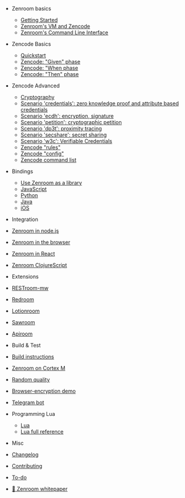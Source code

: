 
- Zenroom basics
  - [Getting Started](/)
  - [Zenroom's VM and Zencode](/pages/zencode-intro.md "Zencode cookbook intro")  
  - [Zenroom's Command Line Interface](/pages/how-to-exec.md "Execute")


- Zencode Basics
  - [Quickstart](/pages/zencode-cookbook-intro.md "Zencode Quickstart") 
  - [Zencode: "Given" phase](/pages/zencode-cookbook-given.md "Zencode cookbook Given")
  - [Zencode: "When phase](/pages/zencode-cookbook-when.md "Zencode cookbook When")
  - [Zencode: "Then" phase](/pages/zencode-cookbook-then.md "Zencode cookbook Then")

- Zencode Advanced 
  - [Cryptography](/pages/zencode-crypto.md "Zencode")
  - [Scenario 'credentials': zero knowledge proof and attribute based credentials](/pages/zencode-scenario-credentials.md "Zencode credentials")
  - [Scenario 'ecdh': encryption, signature](/pages/zencode-scenarios-ecdh "Zencode ecdh")
  - [Scenario 'petition': cryptographic petition](/pages/zencode-scenarios-petition "Zencode petition")
  - [Scenario 'dp3t': proximity tracing](/pages/zencode-scenario-dp3t "Zencode petition")
  - [Scenario 'secshare': secret sharing](/pages/zencode-scenario-secShare "Zencode secret share")
  - [Scenario 'w3c': Verifiable Credentials](/pages/zencode-cookbook-w3c-vc "W3C Verifiable Credentials")
  <!--- 
  - [Scenario 'Reflow': Multisignature](/pages/zencode-scenario-reflow "Reflow Multisignature")
  --->
  - [Zencode "rules"](/pages/zencode-rules.md "Zencode encoding and format rules")
  - [Zencode "config"](/pages/zenroom-config.md "Zenroom config")
  - [Zencode command list](/pages/zencode-list.md "Zencode command list")  

- Bindings
  - [ Use Zenroom as a library](/pages/how-to-embed.md "Embed") 
  - [JavaScript ](/pages/javascript.md "Use Zenroom in JavaScript")
  - [Python](/pages/python.md "Use Zenroom in JavaScript")
  - [Java](/pages/java.md "Use Zenroom in Java")
  - [iOS](/pages/ios.md "Use Zenroom in iOS")

- Integration
 - [Zenroom in node.js](/pages/zenroom-javascript1b.md "Use Zenroom in node.js")
 - [Zenroom in the browser](/pages/zenroom-javascript2b.md "Use Zenroom in the browser")
 - [Zenroom in React](/pages/zenroom-javascript3.md "Use Zenroom in React")
 - [Zenroom ClojureScript](/pages/zenroom-clojurescript.md "Zenroom ClojureScript]") 

- Extensions
 - [RESTroom-mw](/pages/restroom-mw)
 - [Redroom](/ext/redroom)
 - [Lotionroom](/ext/lotionroom)
 - [Sawroom](/ext/sawroom)
 - [Apiroom](/pages/apiroom)


- Build & Test
 - [Build instructions](/pages/how-to-build.md "Build Zenroom")  
 - [Zenroom on Cortex M](/pages/cortex.md "Zenroom on Cortex M")
 - [Random quality](/pages/random.md "Random quality measurement")
 - [Browser-encryption demo](/pages/encrypt.md "Browser-encryption demo")
 - [Telegram bot](/pages/zenroomTelegramBotPython.md "Zenroom Telegram bot")



- Programming Lua
  - [Lua](/pages/lua.md "in Lua")
  - [Lua full reference](/pages/ldoc/o/README.md "in Lua") 
 
- Misc
 - [Changelog](CHANGELOG)
 - [Contributing](CONTRIBUTING)
 - [To-do](TODO)
 - [📄 Zenroom whitepaper](/pages/zenroom_whitepaper.pdf ':ignore')

<!--- comment example --->
